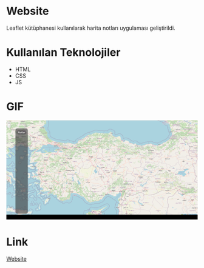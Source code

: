 # Website

Leaflet kütüphanesi kullanılarak harita notları uygulaması geliştirildi.

# Kullanılan Teknolojiler

- HTML
- CSS
- JS

# GIF

![](img/GIF.gif)

# Link

[Website](https://663587b1669e3d7a6b3159bf--sparkly-buttercream-af190e.netlify.app/)
